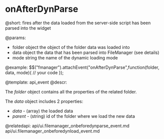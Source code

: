 onAfterDynParse
=============

@short:
	fires after the data loaded from the server-side script has been parsed into the widget

@params:

- folder		object			the object of the folder data was loaded into
- data			object			the data that has been parsed into FileManager (see details) 
- mode			string			the name of the dynamic loading mode

@example:
$$("fmanager").attachEvent("onAfterDynParse",function(folder, data, mode){
    // your code
});

@template:	api_event
@descr:

The *folder* object contains all the properties of the related folder.

The *data* object includes 2 properties:

- *data* - (array) the loaded data
- *parent* - (string)  id of the folder where we load the new data

@relatedapi:
api/ui.filemanager_onbeforedynparse_event.md
api/ui.filemanager_onbeforedynload_event.md